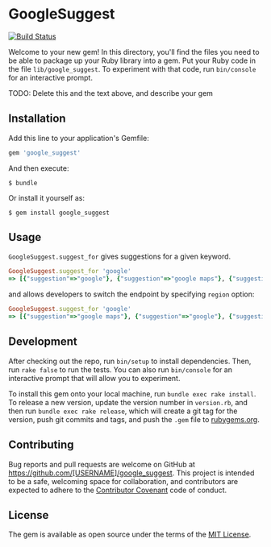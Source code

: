 # GoogleSuggest

[![Build Status](https://travis-ci.org/satoryu/google_suggest.svg?branch=master)](https://travis-ci.org/satoryu/google_suggest)

Welcome to your new gem! In this directory, you'll find the files you need to be able to package up your Ruby library into a gem. Put your Ruby code in the file `lib/google_suggest`. To experiment with that code, run `bin/console` for an interactive prompt.

TODO: Delete this and the text above, and describe your gem

## Installation

Add this line to your application's Gemfile:

```ruby
gem 'google_suggest'
```

And then execute:

    $ bundle

Or install it yourself as:

    $ gem install google_suggest

## Usage

`GoogleSuggest.suggest_for` gives suggestions for a given keyword. 

```ruby
GoogleSuggest.suggest_for 'google'
=> [{"suggestion"=>"google"}, {"suggestion"=>"google maps"}, {"suggestion"=>"google translate"}, {"suggestion"=>"google classroom"}, {"suggestion"=>"google docs"}, {"suggestion"=>"google drive"}, {"suggestion"=>"google earth"}, {"suggestion"=>"google play"}, {"suggestion"=>"google scholar"}, {"suggestion"=>"google slides"}]

```

and allows developers to switch the endpoint by specifying `region` option:

```ruby
GoogleSuggest.suggest_for 'google'
=> [{"suggestion"=>"google maps"}, {"suggestion"=>"google"}, {"suggestion"=>"google translate"}, {"suggestion"=>"google drive"}, {"suggestion"=>"google scholar"}, {"suggestion"=>"google docs"}, {"suggestion"=>"google news"}, {"suggestion"=>"google flights"}, {"suggestion"=>"google play"}, {"suggestion"=>"google earth"}]
```

## Development

After checking out the repo, run `bin/setup` to install dependencies. Then, run `rake false` to run the tests. You can also run `bin/console` for an interactive prompt that will allow you to experiment.

To install this gem onto your local machine, run `bundle exec rake install`. To release a new version, update the version number in `version.rb`, and then run `bundle exec rake release`, which will create a git tag for the version, push git commits and tags, and push the `.gem` file to [rubygems.org](https://rubygems.org).

## Contributing

Bug reports and pull requests are welcome on GitHub at https://github.com/[USERNAME]/google_suggest. This project is intended to be a safe, welcoming space for collaboration, and contributors are expected to adhere to the [Contributor Covenant](contributor-covenant.org) code of conduct.


## License

The gem is available as open source under the terms of the [MIT License](http://opensource.org/licenses/MIT).

